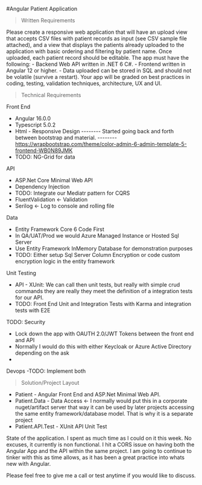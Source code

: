 #Angular Patient  Application

> Written Requirements

Please create a responsive web application that will have an upload view that accepts CSV files with patient records as input (see CSV sample file attached), and a view that displays the patients already uploaded to the application with basic ordering and filtering by patient name. Once uploaded, each patient record should be editable. The app must have the following: -  Backend Web API written in .NET 6 C#. -  Frontend written in Angular 12 or higher. -  Data uploaded can be stored in SQL and should not be volatile (survive a restart). Your app will be graded on best practices in coding, testing, validation techniques, architecture, UX and UI.

> Technical Requirements 

Front End
- Angular 16.0.0
- Typescript 5.0.2
- Html - Responsive Design
-------- Started going back and forth between bootstrap and material. 
-------- https://wrapbootstrap.com/theme/color-admin-6-admin-template-5-frontend-WB0N89JMK
- TODO: NG-Grid for data

API
- ASP.Net Core Minimal Web API
- Dependency Injection
- TODO: Integrate our Mediatr pattern for CQRS
- FluentValidation <- Validation
- Serilog <- Log to console and rolling file

Data
- Entity Framework Core 6 Code First
- In QA/UAT/Prod we would Azure Managed Instance or Hosted Sql Server 
- Use Entity Framework InMemory Database for demonstration purposes
- TODO: Either setup Sql Server Column Encryption or code custom encryption logic in the entity framework

Unit Testing
- API - XUnit: We can call then unit tests, but really with simple crud commands they are really they meet the definition of a integration tests for our API.
- TODO: Front End Unit and Integration Tests with Karma and integration tests with E2E

TODO: Security
- Lock down the app with OAUTH 2.0/JWT Tokens between the front end and API
- Normally I would do this with either Keycloak or Azure Active Directory depending on the ask
- 
Devops
-TODO: Implement both 

> Solution/Project Layout
- Patient - Angular Front End and ASP.Net Minimal Web API.
- Patient.Data - Data Access <- I normally would put this in a corporate nuget/artifact server that way it can be used by later projects accessing the same entity framework/database model. That is why it is a separate project
- Patient.API.Test - XUnit API Unit Test

State of the application. I spent as much time as I could on it this week. No excuses, it currently is non functional. I hit a CORS issue on having both the Angular App and the API within the same project. I am going to continue to tinker with this as time allows, as it has been a great practice into whats new with Angular.

Please feel free to give me a call or test anytime if you would like to discuss.

